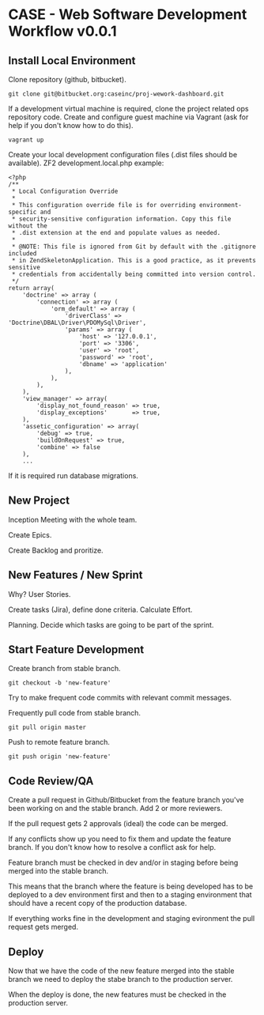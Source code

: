 CASE - Web Software Development Workflow v0.0.1
==================================================


Install Local Environment
--------------------------------------

Clone repository (github, bitbucket).

```
git clone git@bitbucket.org:caseinc/proj-wework-dashboard.git
```

If a development virtual machine is required, clone the project related ops repository code. Create and configure guest machine via Vagrant (ask for help if you don't know how to do this).

```
vagrant up
```

Create your local development configuration files (.dist files should be available). ZF2 development.local.php example:

```
<?php
/**
 * Local Configuration Override
 *
 * This configuration override file is for overriding environment-specific and
 * security-sensitive configuration information. Copy this file without the
 * .dist extension at the end and populate values as needed.
 *
 * @NOTE: This file is ignored from Git by default with the .gitignore included
 * in ZendSkeletonApplication. This is a good practice, as it prevents sensitive
 * credentials from accidentally being committed into version control.
 */
return array(
    'doctrine' => array (
        'connection' => array (
            'orm_default' => array (
                'driverClass' => 'Doctrine\DBAL\Driver\PDOMySql\Driver',
                'params' => array (
                    'host' => '127.0.0.1',
                    'port' => '3306',
                    'user' => 'root',
                    'password' => 'root',
                    'dbname' => 'application'
                ),
            ),
       	),
    ),
    'view_manager' => array(
    	'display_not_found_reason' => true,
    	'display_exceptions'       => true,
    ),
    'assetic_configuration' => array(
    	'debug' => true,
    	'buildOnRequest' => true,
    	'combine' => false
    ),
    ...
```

If it is required run database migrations.

New Project
--------------------------------------
Inception Meeting with the whole team.

Create Epics.

Create Backlog and proritize.


New Features / New Sprint
--------------------------------------

Why? User Stories.

Create tasks (Jira), define done criteria. Calculate Effort.

Planning. Decide which tasks are going to be part of the sprint.

Start Feature Development
--------------------------------------

Create branch from stable branch.

```
git checkout -b 'new-feature'
```

Try to make frequent code commits with relevant commit messages.

Frequently pull code from stable branch.

```
git pull origin master
```

Push to remote feature branch.

```
git push origin 'new-feature'
```

Code Review/QA
--------------------------------------
Create a pull request in Github/Bitbucket from the feature branch you've been working on and the stable branch. Add 2 or more reviewers. 

If the pull request gets 2 approvals (ideal) the code can be merged.

If any conflicts show up you need to fix them and update the feature branch. If you don't know how to resolve a conflict ask for help.

Feature branch must be checked in dev and/or in staging before being merged into the stable branch. 

This means that the branch where the feature is being developed has to be deployed to a dev environment first and then to a staging environment that should have a recent copy of the production database.

If everything works fine in the development and staging evironment the pull request gets merged.


Deploy
--------------------------------------

Now that we have the code of the new feature merged into the stable branch we need to deploy the stabe branch to the production server.

When the deploy is done, the new features must be checked in the production server.